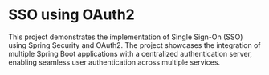 # SSO using OAuth2

This project demonstrates the implementation of Single Sign-On (SSO) using Spring Security and OAuth2. The project showcases the integration of multiple Spring Boot applications with a centralized authentication server, 
enabling seamless user authentication across multiple services.
